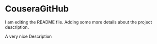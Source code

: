 # CouseraGitHub

I am editing the README file. Adding some more details about the project description.

A very nice Description
